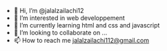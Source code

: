 - 👋 Hi, I’m @jalalzailachi12
- 👀 I’m interested in web developpement
- 🌱 I’m currently learning html and css and javascript
- 💞️ I’m looking to collaborate on ...
- 📫 How to reach me jalalzailachi112@gmail.com

<!---
jalalzailachi12/jalalzailachi12 is a ✨ special ✨ repository because its `README.md` (this file) appears on your GitHub profile.
You can click the Preview link to take a look at your changes.
--->

